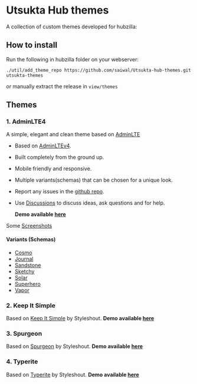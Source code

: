 # Utsukta Hub themes

A collection of custom themes developed for hubzilla:

## How to install

Run the following in hubzilla folder on your webserver:

```
./util/add_theme_repo https://github.com/saiwal/Utsukta-hub-themes.git utsukta-themes
```

or manually extract the release in `view/themes`

## Themes

### 1. AdminLTE4

A simple, elegant and clean theme based on [AdminLTE](https://adminlte.io/)

- Based on [AdminLTEv4](https://adminlte.io/).
- Built completely from the ground up.
- Mobile friendly and responsive.
- Multiple variants(schemas) that can be chosen for a unique look.
- Report any issues in the [github repo](https://github.com/saiwal/hubzilla-themes).
- Use [Discussions](https://github.com/saiwal/Utsukta-hub-themes/discussions) to discuss ideas, ask questions and for help.

  **Demo available [here](https://hub.utsukta.org/channel/adminlte)**

Some [Screenshots](/adminlte/screenshots/screenshots.md)

#### Variants (Schemas)

- [Cosmo](https://bootswatch.com/cosmo/)
- [Journal](https://bootswatch.com/journal/)
- [Sandstone](https://bootswatch.com/sandstone/)
- [Sketchy](https://bootswatch.com/sketchy/)
- [Solar](https://bootswatch.com/solar/)
- [Superhero](https://bootswatch.com/superhero/)
- [Vapor](https://bootswatch.com/vapor/)

### 2. Keep It Simple

Based on [Keep It Simple](https://styleshout.com/demo/?theme=keepitsimple) by Styleshout.
**Demo available [here](https://hub.utsukta.org/channel/keepitsimple)**

### 3. Spurgeon

Based on [Spurgeon](https://styleshout.com/demo/?theme=spurgeon) by Styleshout.
**Demo available [here](https://hub.utsukta.org/channel/spurgeon)**

### 4. Typerite

Based on [Typerite](https://styleshout.com/demo/?theme=typerite) by Styleshout.
**Demo available [here](https://hub.utsukta.org/channel/typerite)**
